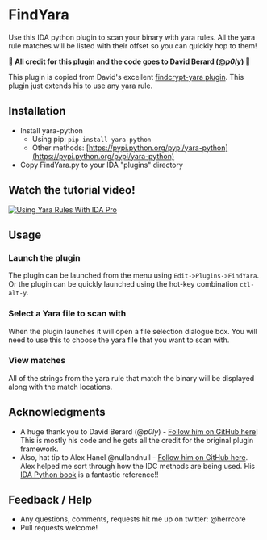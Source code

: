# FindYara
Use this IDA python plugin to scan your binary with yara rules. All the yara rule matches will be listed with their offset so you can quickly hop to them!  

**:beers: All credit for this plugin and the code goes to David Berard (@_p0ly_) :beers:**

This plugin is copied from David's excellent [findcrypt-yara plugin](https://github.com/polymorf/findcrypt-yara). This plugin just extends his to use any yara rule. 

## Installation 
* Install yara-python 
  * Using pip: `pip install yara-python`
  * Other methods: [https://pypi.python.org/pypi/yara-python](https://pypi.python.org/pypi/yara-python) 
* Copy FindYara.py to your IDA "plugins" directory

## Watch the tutorial video!
[![Using Yara Rules With IDA Pro](http://img.youtube.com/vi/zAKi9KWYyfM/0.jpg)](http://www.youtube.com/watch?v=zAKi9KWYyfM "Using Yara Rules With IDA Pro")

## Usage
### Launch the plugin 
The plugin can be launched from the menu using `Edit->Plugins->FindYara`. Or the plugin can be quickly launched using the hot-key combination `ctl-alt-y`.

### Select a Yara file to scan with
When the plugin launches it will open a file selection dialogue box. You will need to use this to choose the yara file that you want to scan with.

### View matches
All of the strings from the yara rule that match the binary will be displayed along with the match locations.
 
## Acknowledgments
* A huge thank you to David Berard (@_p0ly_) - [Follow him on GitHub here](https://github.com/polymorf/)! This is mostly his code and he gets all the credit for the original plugin framework.
* Also, hat tip to Alex Hanel @nullandnull - [Follow him on GitHub here](https://github.com/alexander-hanel). Alex helped me sort through how the IDC methods are being used. His [IDA Python book](https://leanpub.com/IDAPython-Book) is a fantastic reference!!

## Feedback / Help
* Any questions, comments, requests hit me up on twitter: @herrcore 
* Pull requests welcome!
